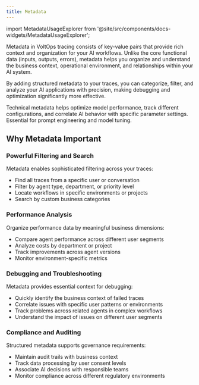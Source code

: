 ```yaml
---
title: Metadata
---
```


import MetadataUsageExplorer from '@site/src/components/docs-widgets/MetadataUsageExplorer';

Metadata in VoltOps tracing consists of key-value pairs that provide rich context and organization for your AI workflows. Unlike the core functional data (inputs, outputs, errors), metadata helps you organize and understand the business context, operational environment, and relationships within your AI system.

By adding structured metadata to your traces, you can categorize, filter, and analyze your AI applications with precision, making debugging and optimization significantly more effective.

<MetadataUsageExplorer />

Technical metadata helps optimize model performance, track different configurations, and correlate AI behavior with specific parameter settings. Essential for prompt engineering and model tuning.

## Why Metadata Important

### Powerful Filtering and Search

Metadata enables sophisticated filtering across your traces:

- Find all traces from a specific user or conversation
- Filter by agent type, department, or priority level
- Locate workflows in specific environments or projects
- Search by custom business categories

### Performance Analysis

Organize performance data by meaningful business dimensions:

- Compare agent performance across different user segments
- Analyze costs by department or project
- Track improvements across agent versions
- Monitor environment-specific metrics

### Debugging and Troubleshooting

Metadata provides essential context for debugging:

- Quickly identify the business context of failed traces
- Correlate issues with specific user patterns or environments
- Track problems across related agents in complex workflows
- Understand the impact of issues on different user segments

### Compliance and Auditing

Structured metadata supports governance requirements:

- Maintain audit trails with business context
- Track data processing by user consent levels
- Associate AI decisions with responsible teams
- Monitor compliance across different regulatory environments
